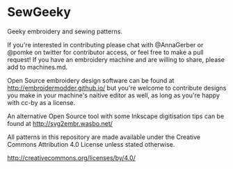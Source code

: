 SewGeeky
========

Geeky embroidery and sewing patterns.

If you're interested in contributing please chat with @AnnaGerber or @pomke on
twitter for contributor access, or feel free to make a pull request! If you
have an embroidery machine and are willing to share, please add to machines.md.

Open Source embroidery design software can be found at http://embroidermodder.github.io/
but you're welcome to contribute designs you make in your machine's naitive editor as well,
as long as you're happy with cc-by as a license.

An alternative Open Source tool with some Inkscape digitisation tips can be found at
http://svg2embr.wasbo.net/

All patterns in this repository are made available under the Creative Commons
Attribution 4.0 License unless stated otherwise.

http://creativecommons.org/licenses/by/4.0/
